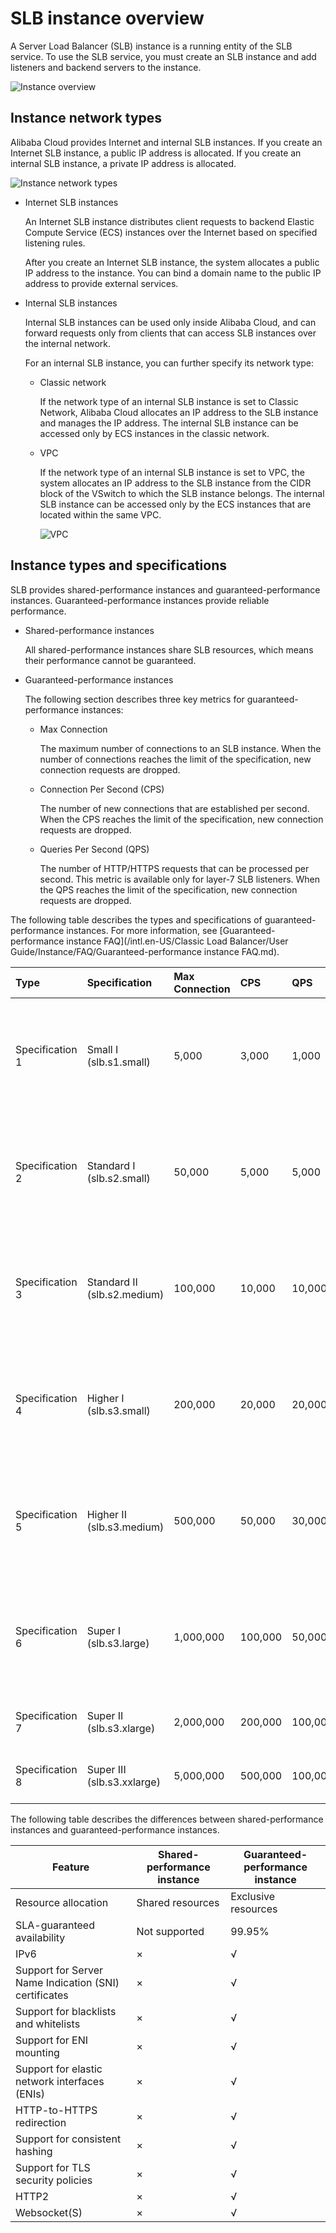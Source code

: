 # SLB instance overview

A Server Load Balancer \(SLB\) instance is a running entity of the SLB service. To use the SLB service, you must create an SLB instance and add listeners and backend servers to the instance.

![Instance overview](https://static-aliyun-doc.oss-accelerate.aliyuncs.com/assets/img/en-US/6013359951/p2275.png)

## Instance network types

Alibaba Cloud provides Internet and internal SLB instances. If you create an Internet SLB instance, a public IP address is allocated. If you create an internal SLB instance, a private IP address is allocated.

![Instance network types](https://static-aliyun-doc.oss-accelerate.aliyuncs.com/assets/img/en-US/6013359951/p2276.png)

-   Internet SLB instances

    An Internet SLB instance distributes client requests to backend Elastic Compute Service \(ECS\) instances over the Internet based on specified listening rules.

    After you create an Internet SLB instance, the system allocates a public IP address to the instance. You can bind a domain name to the public IP address to provide external services.

-   Internal SLB instances

    Internal SLB instances can be used only inside Alibaba Cloud, and can forward requests only from clients that can access SLB instances over the internal network.

    For an internal SLB instance, you can further specify its network type:

    -   Classic network

        If the network type of an internal SLB instance is set to Classic Network, Alibaba Cloud allocates an IP address to the SLB instance and manages the IP address. The internal SLB instance can be accessed only by ECS instances in the classic network.

    -   VPC

        If the network type of an internal SLB instance is set to VPC, the system allocates an IP address to the SLB instance from the CIDR block of the VSwitch to which the SLB instance belongs. The internal SLB instance can be accessed only by the ECS instances that are located within the same VPC.

        ![VPC](https://static-aliyun-doc.oss-accelerate.aliyuncs.com/assets/img/en-US/6013359951/p2283.png)


## Instance types and specifications

SLB provides shared-performance instances and guaranteed-performance instances. Guaranteed-performance instances provide reliable performance.

-   Shared-performance instances

    All shared-performance instances share SLB resources, which means their performance cannot be guaranteed.

-   Guaranteed-performance instances

    The following section describes three key metrics for guaranteed-performance instances:

    -   Max Connection

        The maximum number of connections to an SLB instance. When the number of connections reaches the limit of the specification, new connection requests are dropped.

    -   Connection Per Second \(CPS\)

        The number of new connections that are established per second. When the CPS reaches the limit of the specification, new connection requests are dropped.

    -   Queries Per Second \(QPS\)

        The number of HTTP/HTTPS requests that can be processed per second. This metric is available only for layer-7 SLB listeners. When the QPS reaches the limit of the specification, new connection requests are dropped.


The following table describes the types and specifications of guaranteed-performance instances. For more information, see [Guaranteed-performance instance FAQ](/intl.en-US/Classic Load Balancer/User Guide/Instance/FAQ/Guaranteed-performance instance FAQ.md).

|Type|Specification|Max Connection|CPS|QPS|Purchase method|
|:---|:------------|:-------------|:--|:--|---------------|
|Specification 1|Small I \(slb.s1.small\)|5,000|3,000|1,000|Available for purchase from the official website of Alibaba Cloud.|
|Specification 2|Standard I \(slb.s2.small\)|50,000|5,000|5,000|Available for purchase from the official website of Alibaba Cloud.|
|Specification 3|Standard II \(slb.s2.medium\)|100,000|10,000|10,000|Available for purchase from the official website of Alibaba Cloud.|
|Specification 4|Higher I \(slb.s3.small\)|200,000|20,000|20,000|Available for purchase from the official website of Alibaba Cloud.|
|Specification 5|Higher II \(slb.s3.medium\)|500,000|50,000|30,000|Available for purchase from the official website of Alibaba Cloud.|
|Specification 6|Super I \(slb.s3.large\)|1,000,000|100,000|50,000|Available for purchase from the official website of Alibaba Cloud.|
|Specification 7|Super II \(slb.s3.xlarge\)|2,000,000|200,000|100,000|Contact your account manager.|
|Specification 8|Super III \(slb.s3.xxlarge\)|5,000,000|500,000|100,000|Contact your account manager.|

The following table describes the differences between shared-performance instances and guaranteed-performance instances.

|Feature|Shared-performance instance|Guaranteed-performance instance|
|-------|---------------------------|-------------------------------|
|Resource allocation|Shared resources|Exclusive resources|
|SLA-guaranteed availability|Not supported|99.95%|
|IPv6|×|√|
|Support for Server Name Indication \(SNI\) certificates|×|√|
|Support for blacklists and whitelists|×|√|
|Support for ENI mounting|×|√|
|Support for elastic network interfaces \(ENIs\)|×|√|
|HTTP-to-HTTPS redirection|×|√|
|Support for consistent hashing|×|√|
|Support for TLS security policies|×|√|
|HTTP2|×|√|
|Websocket\(S\)|×|√|

